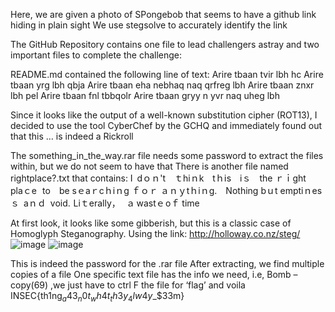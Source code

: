  
Here, we are given a photo of SPongebob that seems to have a github link hiding in plain sight
We use stegsolve to accurately identify the link



 
The GitHub Repository contains one file to lead challengers astray and two important files to complete the challenge:


 
README.md contained the following line of text:
Arire tbaan tvir lbh hc Arire tbaan yrg lbh qbja Arire tbaan eha nebhaq naq qrfreg lbh Arire tbaan znxr lbh pel Arire tbaan fnl tbbqolr Arire tbaan gryy n yvr naq uheg lbh
 
Since it looks like the output of a well-known substitution cipher (ROT13), I decided to use the tool CyberChef by the GCHQ and immediately found out that this … is indeed a Rickroll

The something_in_the_way.rar file needs some password to extract the files within, but we do not seem to have that
There is another file named rightplace?.txt that contains:
I dｏｎ't ｔhiｎk tｈⅰs iｓ the ｒｉght plaｃe to be sｅaｒcｈіｎg ｆｏｒ ａｎｙtｈiｎg. Nothing bｕt emptiｎesｓ aｎｄ ⅴoіd. Liｔerally， ａ wastｅ οｆ time

At first look, it looks like some gibberish, but this is a classic case of Homoglyph Steganography.
Using the link: http://holloway.co.nz/steg/
![image](https://user-images.githubusercontent.com/55281657/159537843-01bbceec-cef1-45d4-9424-ddd6e47d6095.png)
![image](https://user-images.githubusercontent.com/55281657/159537874-73f501d6-bebd-41cc-9fe3-0fa34dd8a1a2.png)

 
 
This is indeed the password for the .rar file
After extracting, we find multiple copies of a file
One specific text file has the info we need, i.e,
Bomb – copy(69) ,we just have to ctrl F the file for ‘flag’ and voila
INSEC{th1ng$_a43_n0t_wh4t_th3y_4lw4y$_$33m}


 

















